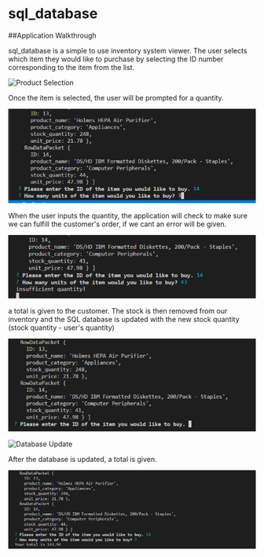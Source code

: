 # sql_database

##Application Walkthrough

sql_database is a simple to use inventory system viewer. The user selects which item they would like to purchase by selecting the ID number corresponding to the item from the list. 

![Product Selection](/images/snip1.png)

Once the item is selected, the user will be prompted for a quantity. 

![Quantity Selection](/images/snip2.png)

When the user inputs the quantity, the application will check to make sure we can fulfill the customer's order, if we cant an error will be given.

![Error](/images/snip5.png)

a total is given to the customer.
The stock is then removed from our inventory and the SQL database is updated with the new stock quantity (stock quantity - user's quantity)

![Quantity Update](/images/snip4.png)

![Database Update](/images/SQL.png)

After the database is updated, a total is given.

![Order Total](/images/snip3.png)